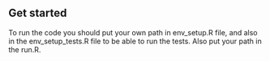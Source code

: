 ## Get started

To run the code you should put your own path in env_setup.R file, and also in the env_setup_tests.R file to be able to run the tests.
Also put your path in the run.R.
